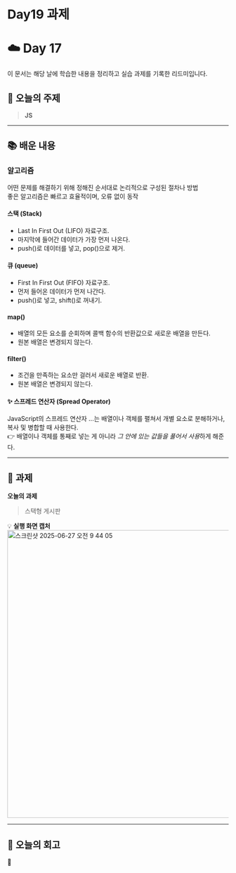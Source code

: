 # Day19 과제
# ☁️ Day 17
이 문서는 해당 날에 학습한 내용을 정리하고 실습 과제를 기록한 리드미입니다.

## 🔖 오늘의 주제
> **JS**

---

## 📚 배운 내용

### 알고리즘
어떤 문제를 해결하기 위해 정해진 순서대로 논리적으로 구성된 절차나 방법  
좋은 알고리즘은 빠르고 효율적이며, 오류 없이 동작

#### 스택 (Stack)
- Last In First Out (LIFO) 자료구조. 
- 마지막에 들어간 데이터가 가장 먼저 나온다. 
- push()로 데이터를 넣고, pop()으로 제거.

#### 큐 (queue)
- First In First Out (FIFO) 자료구조. 
- 먼저 들어온 데이터가 먼저 나간다. 
- push()로 넣고, shift()로 꺼내기.

#### map()
- 배열의 모든 요소를 순회하며 콜백 함수의 반환값으로 새로운 배열을 만든다. 
- 원본 배열은 변경되지 않는다.

#### filter()
- 조건을 만족하는 요소만 걸러서 새로운 배열로 반환. 
- 원본 배열은 변경되지 않는다.

#### ✨ 스프레드 연산자 (Spread Operator)
JavaScript의 스프레드 연산자 ...는 배열이나 객체를 펼쳐서 개별 요소로 분해하거나, 
복사 및 병합할 때 사용한다.             
👉 배열이나 객체를 통째로 넣는 게 아니라 *그 안에 있는 값들을 풀어서 사용*하게 해준다.

---

## 📝 과제

**오늘의 과제**
> 스택형 게시판

💡 **실행 화면 캡처**
<img width="654" alt="스크린샷 2025-06-27 오전 9 44 05" src="https://github.com/user-attachments/assets/f499ca51-7905-43f5-a882-83e4e8b15d07" />


---

## 💭 오늘의 회고
🥱
